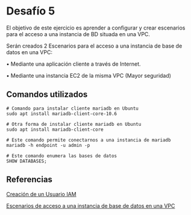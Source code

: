 # Desafío 5

El objetivo de este ejercicio es aprender a configurar y crear escenarios para el acceso a una instancia de BD situada en una VPC.

Serán creados 2 Escenarios para el acceso a una instancia de base de datos en una VPC:

• Mediante una aplicación cliente a través de Internet.

• Mediante una instancia EC2 de la misma VPC (Mayor seguridad)

## Comandos utilizados

```
# Comando para instalar cliente mariadb en Ubuntu
sudo apt install mariadb-client-core-10.6

# Otra forma de instalar cliente mariadb en Ubuntu
sudo apt install mariadb-client-core

# Este comando permite conectarnos a una instancia de mariadb
mariadb -h endpoint -u admin -p

# Este comando enumera las bases de datos 
SHOW DATABASES; 

```


## Referencias

[Creación de un Usuario IAM](https://docs.aws.amazon.com/es_es/filegateway/latest/files3/setting-up-create-iam-user.html)

[Escenarios de acceso a una instancia de base de datos en una VPC](https://docs.aws.amazon.com/es_es/AmazonRDS/latest/UserGuide/USER_VPC.Scenarios.html#USER_VPC.Scenario4)


